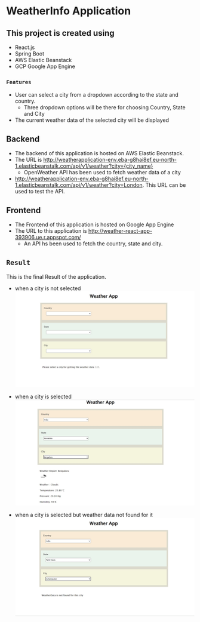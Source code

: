 # WeatherInfo Application


## This project is created using
- React.js
- Spring Boot
- AWS Elastic Beanstack
- GCP Google App Engine

### `Features`
- User can select a city from a dropdown according to the state and country.
   - Three dropdown options will be there for choosing Country, State and City
- The current weather data of the selected city will be displayed

## Backend
- The backend of this application is hosted on AWS Elastic Beanstack.
- The URL is http://weatherapplication-env.eba-g8hai8ef.eu-north-1.elasticbeanstalk.com/api/v1/weather?city={city_name}
  - OpenWeather API has been used to fetch weather data of a city
- http://weatherapplication-env.eba-g8hai8ef.eu-north-1.elasticbeanstalk.com/api/v1/weather?city=London. This URL can be used to test the API. 

## Frontend
- The Frontend of this application is hosted on Google App Engine 
- The URL to this application is http://weather-react-app-393906.ue.r.appspot.com/
  - An API hs been used to fetch the country, state and city.

## `Result`

This is the final Result of the application.

- when a city is not selected
![nocities](https://github.com/geerthana-j/weather-app-react/blob/main/nocities.jpg)

- when a city is selected
![WeatherInfoApp](https://github.com/geerthana-j/weather-app-react/blob/main/weatherInfoApp.jpg)

- when a city is selected but weather data not found for it
![noweatherdata](https://github.com/geerthana-j/weather-app-react/blob/main/noweatherdata.jpg)



